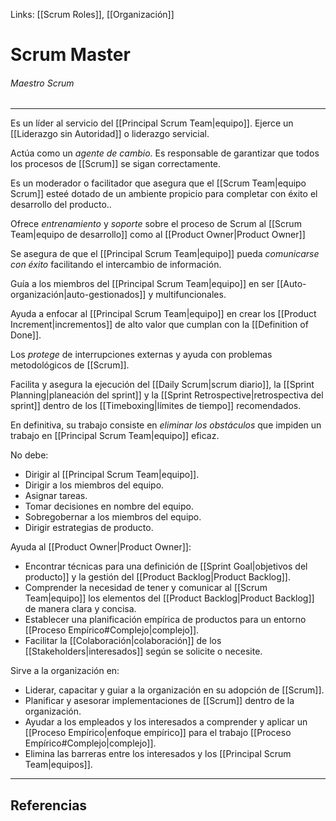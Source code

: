 Links: [[Scrum Roles]], [[Organización]]

# Scrum Master
###### Maestro Scrum
---

Es un líder al servicio del [[Principal Scrum Team|equipo]]. Ejerce un [[Liderazgo sin Autoridad]] o liderazgo servicial.

Actúa como un *agente de cambio*. Es responsable de garantizar que todos los procesos de [[Scrum]] se sigan correctamente. 

Es un moderador o facilitador que asegura que el [[Scrum Team|equipo Scrum]] esteé dotado de un ambiente propicio para completar con éxito el desarrollo del producto..

Ofrece *entrenamiento* y *soporte* sobre el proceso de Scrum al [[Scrum Team|equipo de desarrollo]] como al [[Product Owner|Product Owner]]

Se asegura de que el [[Principal Scrum Team|equipo]] pueda *comunicarse con éxito* facilitando el intercambio de información.

Guía a los miembros del [[Principal Scrum Team|equipo]] en ser [[Auto-organización|auto-gestionados]] y multifuncionales.

Ayuda a enfocar al [[Principal Scrum Team|equipo]] en crear los [[Product Increment|incrementos]] de alto valor que cumplan con la [[Definition of Done]].

Los *protege* de interrupciones externas y ayuda con problemas metodológicos de [[Scrum]].

Facilita y asegura la ejecución del [[Daily Scrum|scrum diario]], la [[Sprint Planning|planeación del sprint]] y la [[Sprint Retrospective|retrospectiva del sprint]] dentro de los [[Timeboxing|límites de tiempo]] recomendados.

En definitiva, su trabajo consiste en *eliminar los obstáculos* que impiden un trabajo en [[Principal Scrum Team|equipo]] eficaz.

No debe:
- Dirigir al [[Principal Scrum Team|equipo]].
- Dirigir a los miembros del equipo.
- Asignar tareas.
- Tomar decisiones en nombre del equipo.
- Sobregobernar a los miembros del equipo.
- Dirigir estrategias de producto.

Ayuda al [[Product Owner|Product Owner]]:
- Encontrar técnicas para una definición de [[Sprint Goal|objetivos del producto]] y la gestión del [[Product Backlog|Product Backlog]].
- Comprender la necesidad de tener y comunicar al [[Scrum Team|equipo]] los elementos del [[Product Backlog|Product Backlog]] de manera clara y concisa.
- Establecer una planificación empírica de productos para un entorno [[Proceso Empírico#Complejo|complejo]].
- Facilitar la [[Colaboración|colaboración]] de los [[Stakeholders|interesados]] según se solicite o necesite.

Sirve a la organización en:
- Liderar, capacitar y guiar a la organización en su adopción de [[Scrum]].
- Planificar y asesorar implementaciones de [[Scrum]] dentro de la organización.
- Ayudar a los empleados y los interesados a comprender y aplicar un [[Proceso Empírico|enfoque empírico]] para el trabajo [[Proceso Empírico#Complejo|complejo]].
- Elimina las barreras entre los interesados y los [[Principal Scrum Team|equipos]].

---

## Referencias